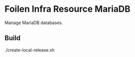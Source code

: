 Foilen Infra Resource MariaDB
==============

Manage MariaDB databases.

Build
-----

./create-local-release.sh
